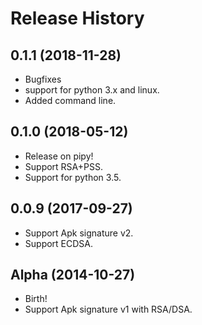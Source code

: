 Release History
===============

0.1.1 (2018-11-28)
-------------------

- Bugfixes
- support for python 3.x and linux.
- Added command line.

0.1.0 (2018-05-12)
------------------

- Release on pipy!
- Support RSA+PSS.
- Support for python 3.5.

0.0.9 (2017-09-27)
------------------

- Support Apk signature v2.
- Support ECDSA.


Alpha (2014-10-27)
------------------

- Birth!
- Support Apk signature v1 with RSA/DSA.

